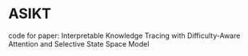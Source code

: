 # ASIKT
code for paper: Interpretable Knowledge Tracing with Difficulty-Aware Attention  and Selective State Space Model
